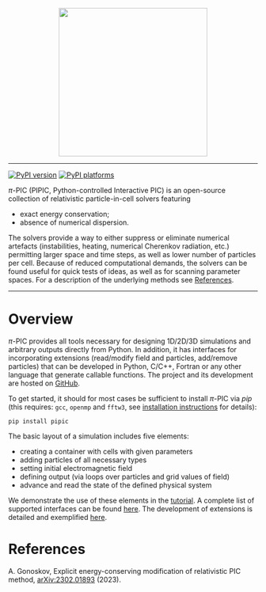 <p align="center">
<img src="https://raw.githubusercontent.com/hi-chi/pipic/main/docs/logo/pipic_logo.png" width="300">
</p>

---

[![PyPI version][pypi-version]][pypi-link]
[![PyPI platforms][pypi-platforms]][pypi-link]

$\pi$-PIC (PIPIC, Python-controlled Interactive PIC) is an open-source collection of relativistic particle-in-cell solvers featuring
- exact energy conservation;
- absence of numerical dispersion.

The solvers provide a way to either suppress or eliminate numerical artefacts (instabilities, heating, numerical Cherenkov radiation, etc.) permitting larger space and time steps, as well as lower number of particles per cell.
Because of reduced computational demands, the solvers can be found useful for quick tests of ideas, as well as for scanning parameter spaces. For a description of the underlying methods see [References](#References).

---

# Overview
$\pi$-PIC provides all tools necessary for designing 1D/2D/3D simulations and arbitrary outputs directly from Python. In addition, it has interfaces for incorporating extensions (read/modify field and particles, add/remove particles) that can be developed in Python, C/C++, Fortran or any other language that generate callable functions. The project and its development are hosted on [GitHub][]. 

To get started, it should for most cases be sufficient to install $\pi$-PIC via _pip_ (this requires: `gcc`, `openmp` and `fftw3`, see [installation instructions][installation] for details):
```
pip install pipic
```

The basic layout of a simulation includes five elements:
- creating a container with cells with given parameters
- adding particles of all necessary types
- setting initial electromagnetic field
- defining output (via loops over particles and grid values of field)
- advance and read the state of the defined physical system

We demonstrate the use of these elements in the [tutorial][]. A complete list of supported interfaces can be found [here][interfaces]. The development of extensions is detailed and exemplified [here][extensions]. 


# References
A. Gonoskov, Explicit energy-conserving modification of relativistic PIC method, [arXiv:2302.01893][] (2023).


<!-- prettier-ignore-start -->
[pypi-link]:                https://pypi.org/project/pipic/
[pypi-platforms]:           https://img.shields.io/pypi/pyversions/pipic
[pypi-version]:             https://badge.fury.io/py/pipic.svg

[GitHub]: https://github.com/hi-chi/pipic
[installation]: https://github.com/hi-chi/pipic/blob/main/docs/guides/INSTALLATION.md
[tutorial]: https://github.com/hi-chi/pipic/blob/main/docs/guides/TUTORIAL.md
[interfaces]: https://github.com/hi-chi/pipic/blob/main/docs/guides/INTERFACES.md
[extensions]: https://github.com/hi-chi/pipic/blob/main/docs/guides/EXTENSIONS.md
[arXiv:2302.01893]: https://arxiv.org/abs/2302.01893
<!-- prettier-ignore-end -->